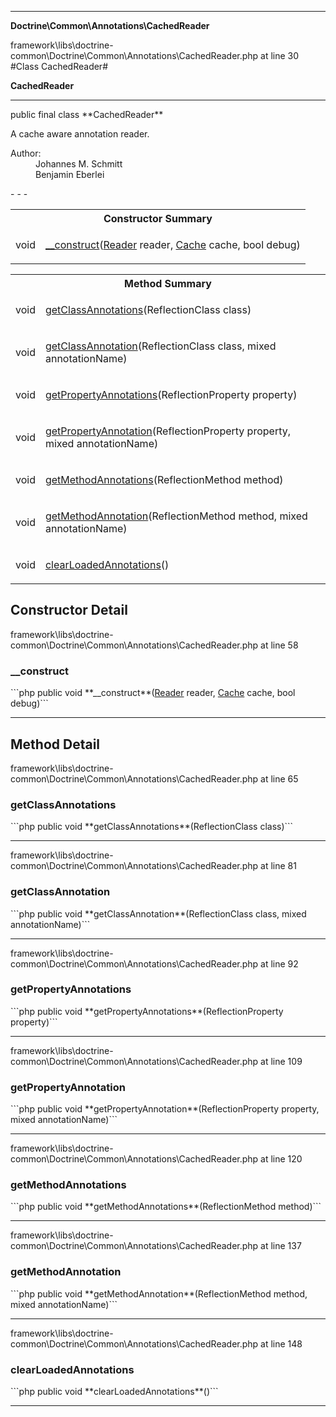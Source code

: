 - - -

**Doctrine\Common\Annotations\CachedReader**
<div class="location">framework\libs\doctrine-common\Doctrine\Common\Annotations\CachedReader.php at line 30</div>
#Class CachedReader#

**CachedReader**


- - -

<p class="signature">public final  class **CachedReader**</p>

<div class="comment" id="overview_description"><p>A cache aware annotation reader.</p></div>

<dl>
<dt>Author:</dt>
<dd>Johannes M. Schmitt <schmittjoh@gmail.com></dd>
<dd>Benjamin Eberlei <kontakt@beberlei.de></dd>
</dl>
- - -

<table id="summary_constructor">
<tr><th colspan="2">Constructor Summary</th></tr>
<tr>
<td class="type"> void</td>
<td class="description"><p class="name"><a href="#__construct">__construct</a>(<a href="../../../doctrine/common/annotations/reader.html">Reader</a> reader, <a href="../../../doctrine/common/cache/cache.html">Cache</a> cache, bool debug)</p><p class="description"></p></td>
</tr>
</table>

<table id="summary_method">
<tr><th colspan="2">Method Summary</th></tr>
<tr>
<td class="type"> void</td>
<td class="description"><p class="name"><a href="#getClassAnnotations">getClassAnnotations</a>(ReflectionClass class)</p></td>
</tr>
<tr>
<td class="type"> void</td>
<td class="description"><p class="name"><a href="#getClassAnnotation">getClassAnnotation</a>(ReflectionClass class, mixed annotationName)</p></td>
</tr>
<tr>
<td class="type"> void</td>
<td class="description"><p class="name"><a href="#getPropertyAnnotations">getPropertyAnnotations</a>(ReflectionProperty property)</p></td>
</tr>
<tr>
<td class="type"> void</td>
<td class="description"><p class="name"><a href="#getPropertyAnnotation">getPropertyAnnotation</a>(ReflectionProperty property, mixed annotationName)</p></td>
</tr>
<tr>
<td class="type"> void</td>
<td class="description"><p class="name"><a href="#getMethodAnnotations">getMethodAnnotations</a>(ReflectionMethod method)</p></td>
</tr>
<tr>
<td class="type"> void</td>
<td class="description"><p class="name"><a href="#getMethodAnnotation">getMethodAnnotation</a>(ReflectionMethod method, mixed annotationName)</p></td>
</tr>
<tr>
<td class="type"> void</td>
<td class="description"><p class="name"><a href="#clearLoadedAnnotations">clearLoadedAnnotations</a>()</p></td>
</tr>
</table>

<h2 id="detail_method">Constructor Detail</h2>
<div class="location">framework\libs\doctrine-common\Doctrine\Common\Annotations\CachedReader.php at line 58</div>
<h3 id="__construct()">__construct</h3>
```php
public  void **__construct**(<a href="../../../doctrine/common/annotations/reader.html">Reader</a> reader, <a href="../../../doctrine/common/cache/cache.html">Cache</a> cache, bool debug)```
<div class="details">
<p></p></div>

- - -

<h2 id="detail_method">Method Detail</h2>
<div class="location">framework\libs\doctrine-common\Doctrine\Common\Annotations\CachedReader.php at line 65</div>
<h3 id="getClassAnnotations()">getClassAnnotations</h3>
```php
public  void **getClassAnnotations**(ReflectionClass class)```
<div class="details">
</div>

- - -

<div class="location">framework\libs\doctrine-common\Doctrine\Common\Annotations\CachedReader.php at line 81</div>
<h3 id="getClassAnnotation()">getClassAnnotation</h3>
```php
public  void **getClassAnnotation**(ReflectionClass class, mixed annotationName)```
<div class="details">
</div>

- - -

<div class="location">framework\libs\doctrine-common\Doctrine\Common\Annotations\CachedReader.php at line 92</div>
<h3 id="getPropertyAnnotations()">getPropertyAnnotations</h3>
```php
public  void **getPropertyAnnotations**(ReflectionProperty property)```
<div class="details">
</div>

- - -

<div class="location">framework\libs\doctrine-common\Doctrine\Common\Annotations\CachedReader.php at line 109</div>
<h3 id="getPropertyAnnotation()">getPropertyAnnotation</h3>
```php
public  void **getPropertyAnnotation**(ReflectionProperty property, mixed annotationName)```
<div class="details">
</div>

- - -

<div class="location">framework\libs\doctrine-common\Doctrine\Common\Annotations\CachedReader.php at line 120</div>
<h3 id="getMethodAnnotations()">getMethodAnnotations</h3>
```php
public  void **getMethodAnnotations**(ReflectionMethod method)```
<div class="details">
</div>

- - -

<div class="location">framework\libs\doctrine-common\Doctrine\Common\Annotations\CachedReader.php at line 137</div>
<h3 id="getMethodAnnotation()">getMethodAnnotation</h3>
```php
public  void **getMethodAnnotation**(ReflectionMethod method, mixed annotationName)```
<div class="details">
</div>

- - -

<div class="location">framework\libs\doctrine-common\Doctrine\Common\Annotations\CachedReader.php at line 148</div>
<h3 id="clearLoadedAnnotations()">clearLoadedAnnotations</h3>
```php
public  void **clearLoadedAnnotations**()```
<div class="details">
</div>

- - -

